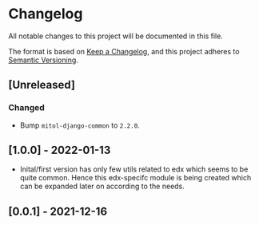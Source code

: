 # Changelog
All notable changes to this project will be documented in this file.

The format is based on [Keep a Changelog](https://keepachangelog.com/en/1.0.0/),
and this project adheres to [Semantic Versioning](https://semver.org/spec/v2.0.0.html).

## [Unreleased]

### Changed
- Bump `mitol-django-common` to `2.2.0`.

## [1.0.0] - 2022-01-13

- Inital/first version has only few utils related to edx which seems to be quite common. Hence this edx-specifc 
module is being created which can be expanded later on according to the needs. 

## [0.0.1] - 2021-12-16
